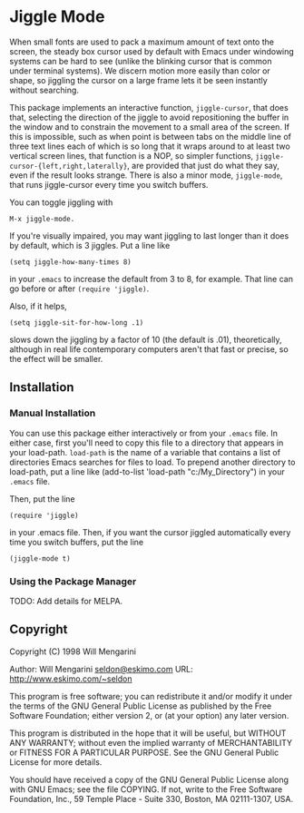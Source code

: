 Jiggle Mode
===========
When small fonts are used to pack a maximum amount of text onto the screen, the
steady box cursor used by default with Emacs under windowing systems can be hard
to see (unlike the blinking cursor that is common under terminal systems).  We
discern motion more easily than color or shape, so jiggling the cursor on a
large frame lets it be seen instantly without searching.

This package implements an interactive function, `jiggle-cursor`, that does
that, selecting the direction of the jiggle to avoid repositioning the buffer in
the window and to constrain the movement to a small area of the screen.  If this
is impossible, such as when point is between tabs on the middle line of three
text lines each of which is so long that it wraps around to at least two
vertical screen lines, that function is a NOP, so simpler functions,
`jiggle-cursor-{left,right,laterally}`, are provided that just do what they say,
even if the result looks strange.  There is also a minor mode, `jiggle-mode`, that
runs jiggle-cursor every time you switch buffers.

You can toggle jiggling with

    M-x jiggle-mode.

If you're visually impaired, you may want jiggling to last longer than it does
by default, which is 3 jiggles.  Put a line like

    (setq jiggle-how-many-times 8)

in your `.emacs` to increase the default from 3 to 8, for example.  That line
can go before or after `(require 'jiggle)`.

Also, if it helps,

    (setq jiggle-sit-for-how-long .1)

slows down the jiggling by a factor of 10 (the default is .01), theoretically,
although in real life contemporary computers aren't that fast or precise, so the
effect will be smaller.

Installation
------------

### Manual Installation

You can use this package either interactively or from your `.emacs` file.  In
either case, first you'll need to copy this file to a directory that appears in
your load-path. `load-path` is the name of a variable that contains a list of
directories Emacs searches for files to load.  To prepend another directory to
load-path, put a line like (add-to-list 'load-path "c:/My_Directory") in your
`.emacs` file.

Then, put the line

    (require 'jiggle)

in your .emacs file.  Then, if you want the cursor jiggled automatically every
time you switch buffers, put the line

    (jiggle-mode t)

### Using the Package Manager

TODO: Add details for MELPA.

Copyright
---------
Copyright (C) 1998 Will Mengarini

Author: Will Mengarini seldon@eskimo.com
URL: http://www.eskimo.com/~seldon

This program is free software; you can redistribute it and/or modify it under
the terms of the GNU General Public License as published by the Free Software
Foundation; either version 2, or (at your option) any later version.

This program is distributed in the hope that it will be useful, but WITHOUT ANY
WARRANTY; without even the implied warranty of MERCHANTABILITY or FITNESS FOR A
PARTICULAR PURPOSE.  See the GNU General Public License for more details.

You should have received a copy of the GNU General Public License along with GNU
Emacs; see the file COPYING.  If not, write to the Free Software Foundation,
Inc., 59 Temple Place - Suite 330, Boston, MA 02111-1307, USA.
